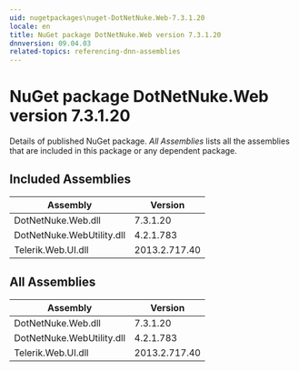 ```yaml
---
uid: nugetpackages\nuget-DotNetNuke.Web-7.3.1.20
locale: en
title: NuGet package DotNetNuke.Web version 7.3.1.20
dnnversion: 09.04.03
related-topics: referencing-dnn-assemblies
---
```


# NuGet package DotNetNuke.Web version 7.3.1.20
Details of published NuGet package.
*All Assemblies* lists all the assemblies that are included in this package or any dependent package.

## Included Assemblies

|Assembly|Version|
|---|---|
|DotNetNuke.Web.dll|7.3.1.20|
|DotNetNuke.WebUtility.dll|4.2.1.783|
|Telerik.Web.UI.dll|2013.2.717.40|

## All Assemblies

|Assembly|Version|
|---|---|
|DotNetNuke.Web.dll|7.3.1.20|
|DotNetNuke.WebUtility.dll|4.2.1.783|
|Telerik.Web.UI.dll|2013.2.717.40|

